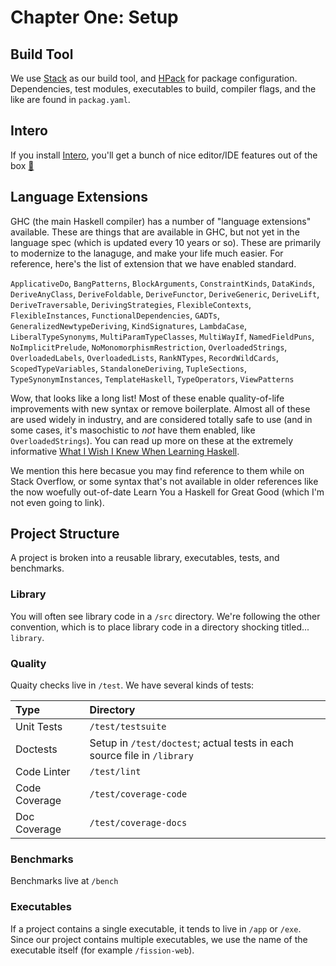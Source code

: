 # Chapter One: Setup

## Build Tool

We use [Stack](https://docs.haskellstack.org/en/stable/README/) as our build tool, and [HPack](https://github.com/sol/hpack) for package configuration. Dependencies, test modules, executables to build, compiler flags, and the like are found in `packag.yaml`.

## Intero

 If you install [Intero](https://haskell-lang.org/intero), you'll get a bunch of nice editor/IDE features out of the box [🚀](https://emojipedia.org/rocket/)

## Language Extensions

GHC \(the main Haskell compiler\) has a number of "language extensions" available. These are things that are available in GHC, but not yet in the language spec \(which is updated every 10 years or so\). These are primarily to modernize to the lanaguge, and make your life much easier. For reference, here's the list of extension that we have enabled standard.

`ApplicativeDo`, `BangPatterns`, `BlockArguments`, `ConstraintKinds`, `DataKinds`, `DeriveAnyClass`, `DeriveFoldable`, `DeriveFunctor`, `DeriveGeneric`, `DeriveLift`, `DeriveTraversable`, `DerivingStrategies`, `FlexibleContexts`, `FlexibleInstances`, `FunctionalDependencies`, `GADTs`, `GeneralizedNewtypeDeriving`, `KindSignatures`, `LambdaCase`, `LiberalTypeSynonyms`, `MultiParamTypeClasses`, `MultiWayIf`, `NamedFieldPuns`, `NoImplicitPrelude`, `NoMonomorphismRestriction`, `OverloadedStrings`, `OverloadedLabels`, `OverloadedLists`, `RankNTypes`, `RecordWildCards`, `ScopedTypeVariables`, `StandaloneDeriving`, `TupleSections`, `TypeSynonymInstances`, `TemplateHaskell`, `TypeOperators`, `ViewPatterns`

Wow, that looks like a long list! Most of these enable quality-of-life improvements with new syntax or remove boilerplate. Almost all of these are used widely in industry, and are  considered totally safe to use \(and in some cases, it's masochistic to _not_ have them enabled, like `OverloadedStrings`\). You can read up  more on these at the extremely informative [What I Wish I Knew When Learning Haskell](http://dev.stephendiehl.com/hask/).

We mention this here becasue you may find reference to them while on Stack Overflow, or some syntax that's not available in older references like the now woefully out-of-date Learn You a Haskell for Great Good \(which I'm not even going to link\).

## Project Structure

A project is broken into a reusable library, executables, tests, and benchmarks.

### Library

You will often see library code in a `/src` directory. We're following the other convention, which is to place library code in a directory shocking titled... `library`.

### Quality

Quaity checks live in `/test`. We have several kinds of tests:

| Type | Directory |
| :--- | :--- |
| Unit Tests | `/test/testsuite` |
| Doctests | Setup in `/test/doctest`; actual tests in each source file in `/library` |
| Code Linter | `/test/lint` |
| Code Coverage | `/test/coverage-code` |
| Doc Coverage | `/test/coverage-docs` |

### Benchmarks

Benchmarks live at `/bench`

### Executables

If a project contains a single executable, it tends to live in `/app` or `/exe`. Since our project contains multiple executables, we use the name of the executable itself \(for example `/fission-web`\).





